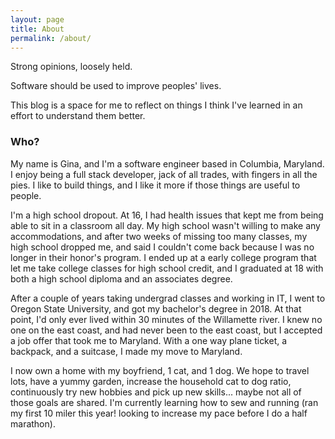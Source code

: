 ```yaml
---
layout: page
title: About
permalink: /about/
---
```


Strong opinions, loosely held.

Software should be used to improve peoples' lives.

This blog is a space for me to reflect on things I think I've learned in an effort to understand them better.

### Who?

My name is Gina, and I'm a software engineer based in Columbia, Maryland. I enjoy being a full stack developer, jack of all trades, with fingers in all the pies. I like to build things, and I like it more if those things are useful to people.

I'm a high school dropout. At 16, I had health issues that kept me from being able to sit in a classroom all day. My high school wasn't willing to make any accommodations, and after two weeks of missing too many classes, my high school dropped me, and said I couldn't come back because I was no longer in their honor's program. I ended up at a early college program that let me take college classes for high school credit, and I graduated at 18 with both a high school diploma and an associates degree.

After a couple of years taking undergrad classes and working in IT, I went to Oregon State University, and got my bachelor's degree in 2018. At that point, I'd only ever lived within 30 minutes of the Willamette river. I knew no one on the east coast, and had never been to the east coast, but I accepted a job offer that took me to Maryland. With a one way plane ticket, a backpack, and a suitcase, I made my move to Maryland.

I now own a home with my boyfriend, 1 cat, and 1 dog. We hope to travel lots, have a yummy garden, increase the household cat to dog ratio, continuously try new hobbies and pick up new skills... maybe not all of those goals are shared. I'm currently learning how to sew and running (ran my first 10 miler this year! looking to increase my pace before I do a half marathon).

